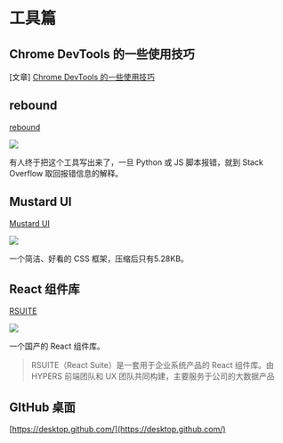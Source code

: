 # 工具篇

## Chrome DevTools 的一些使用技巧

[文章] [Chrome DevTools 的一些使用技巧](https://flaviocopes.com/chrome-devtools-tips/#drag-and-drop-in-the-elements-panel)


## rebound

[rebound](https://github.com/shobrook/rebound)

![](http://www.ruanyifeng.com/blogimg/asset/2018/bg2018042812.jpg)

有人终于把这个工具写出来了，一旦 Python 或 JS 脚本报错，就到 Stack Overflow 取回报错信息的解释。

## Mustard UI

[Mustard UI](https://mustard-ui.com/)

![](http://www.ruanyifeng.com/blogimg/asset/2018/bg2018042811.png)

一个简洁、好看的 CSS 框架，压缩后只有5.28KB。

## React 组件库

[RSUITE](https://github.com/rsuite/rsuite)

![](http://www.ruanyifeng.com/blogimg/asset/2018/bg2018042814.png)

一个国产的 React 组件库。

> RSUITE（React Suite）是一套用于企业系统产品的 React 组件库。由 HYPERS 前端团队和 UX 团队共同构建，主要服务于公司的大数据产品

## GItHub 桌面

[https://desktop.github.com/](https://desktop.github.com/)
